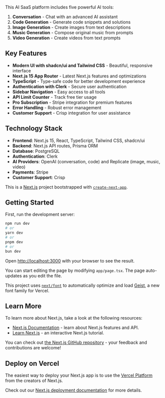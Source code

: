 This AI SaaS platform includes five powerful AI tools:

1. **Conversation** - Chat with an advanced AI assistant
2. **Code Generation** - Generate code snippets and solutions
3. **Image Generation** - Create images from text descriptions
4. **Music Generation** - Compose original music from prompts
5. **Video Generation** - Create videos from text prompts


## Key Features

- **Modern UI with shadcn/ui and Tailwind CSS** - Beautiful, responsive interface
- **Next.js 15 App Router** - Latest Next.js features and optimizations
- **TypeScript** - Type-safe code for better development experience
- **Authentication with Clerk** - Secure user authentication
- **Sidebar Navigation** - Easy access to all tools
- **API Limit Counter** - Track free tier usage
- **Pro Subscription** - Stripe integration for premium features
- **Error Handling** - Robust error management
- **Customer Support** - Crisp integration for user assistance


## Technology Stack

- **Frontend**: Next.js 15, React, TypeScript, Tailwind CSS, shadcn/ui
- **Backend**: Next.js API routes, Prisma ORM
- **Database**: PostgreSQL
- **Authentication**: Clerk
- **AI Providers**: OpenAI (conversation, code) and Replicate (image, music, video)
- **Payments**: Stripe
- **Customer Support**: Crisp


This is a [Next.js](https://nextjs.org) project bootstrapped with [`create-next-app`](https://nextjs.org/docs/app/api-reference/cli/create-next-app).

## Getting Started

First, run the development server:

```bash
npm run dev
# or
yarn dev
# or
pnpm dev
# or
bun dev
```

Open [http://localhost:3000](http://localhost:3000) with your browser to see the result.

You can start editing the page by modifying `app/page.tsx`. The page auto-updates as you edit the file.

This project uses [`next/font`](https://nextjs.org/docs/app/building-your-application/optimizing/fonts) to automatically optimize and load [Geist](https://vercel.com/font), a new font family for Vercel.

## Learn More

To learn more about Next.js, take a look at the following resources:

- [Next.js Documentation](https://nextjs.org/docs) - learn about Next.js features and API.
- [Learn Next.js](https://nextjs.org/learn) - an interactive Next.js tutorial.

You can check out [the Next.js GitHub repository](https://github.com/vercel/next.js) - your feedback and contributions are welcome!

## Deploy on Vercel

The easiest way to deploy your Next.js app is to use the [Vercel Platform](https://vercel.com/new?utm_medium=default-template&filter=next.js&utm_source=create-next-app&utm_campaign=create-next-app-readme) from the creators of Next.js.

Check out our [Next.js deployment documentation](https://nextjs.org/docs/app/building-your-application/deploying) for more details.
